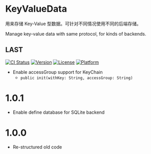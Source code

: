 # KeyValueData
用来存储 Key-Value 型数据。可针对不同情况使用不同的后端存储。

Manage key-value data with same protocol, for kinds of backends.

## LAST
[![CI Status](http://img.shields.io/travis/1Fr3dG/KeyValueData.svg?style=flat)](https://travis-ci.org/1fr3dg/KeyValueData)
[![Version](https://img.shields.io/cocoapods/v/KeyValueData.svg?style=flat)](http://cocoapods.org/pods/KeyValueData)
[![License](https://img.shields.io/cocoapods/l/KeyValueData.svg?style=flat)](http://cocoapods.org/pods/KeyValueData)
[![Platform](https://img.shields.io/cocoapods/p/KeyValueData.svg?style=flat)](http://cocoapods.org/pods/KeyValueData)

* Enable accessGroup support for KeyChain
	* `public init(withKey: String, accessGroup: String)`

# 1.0.1
* Enable define database for SQLite backend

# 1.0.0
* Re-structured old code